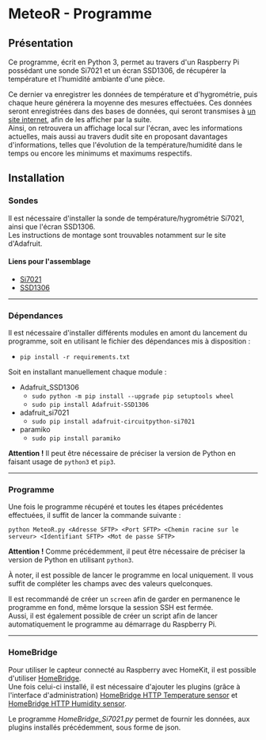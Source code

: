 # MeteoR - Programme

## **Présentation**
Ce programme, écrit en Python 3, permet au travers d'un Raspberry Pi
possédant une sonde Si7021 et un écran SSD1306, de récupérer la température et
l'humidité ambiante d'une pièce.

Ce dernier va enregistrer les données de température et d'hygrométrie, puis
chaque heure générera la moyenne des mesures effectuées. Ces données seront
enregistrées dans des bases de données, qui seront transmises à [un site
internet](https://github.com/LoicDblt/MeteoR-Site), afin de les afficher par la
suite.  
Ainsi, on retrouvera un affichage local sur l'écran, avec les informations
actuelles, mais aussi au travers dudit site en proposant davantages
d'informations, telles que l'évolution de la température/humidité dans le temps
ou encore les minimums et maximums respectifs.

## **Installation**
 ### Sondes
 Il est nécessaire d'installer la sonde de température/hygrométrie Si7021,
 ainsi que l'écran SSD1306.  
 Les instructions de montage sont trouvables notamment sur le site d'Adafruit.

 #### Liens pour l'assemblage
 * [Si7021](https://learn.adafruit.com/adafruit-si7021-temperature-plus-humidity-sensor/assembly)
 * [SSD1306](https://learn.adafruit.com/monochrome-oled-breakouts/wiring-128x64-oleds)
 
 ---
 
 ### Dépendances
 Il est nécessaire d'installer différents modules en amont du lancement du
 programme, soit en utilisant le fichier des dépendances mis à disposition :
 * ```pip install -r requirements.txt```

 Soit en installant manuellement chaque module :
 * Adafruit_SSD1306
   * ```sudo python -m pip install --upgrade pip setuptools wheel```
   * ```sudo pip install Adafruit-SSD1306```
 * adafruit_si7021
   * ```sudo pip install adafruit-circuitpython-si7021```
 * paramiko
   * ```sudo pip install paramiko```

 **Attention !** Il peut être nécessaire de préciser la version de Python en
 faisant usage de ```python3``` et ```pip3```.

---

 ### Programme
 Une fois le programme récupéré et toutes les étapes précédentes effectuées,
 il suffit de lancer la commande suivante :

 ```python MeteoR.py <Adresse SFTP> <Port SFTP> <Chemin racine sur le serveur> <Identifiant SFTP> <Mot de passe SFTP>```

 **Attention !** Comme précédemment, il peut être nécessaire de préciser la
 version de Python en utilisant ```python3```.

 À noter, il est possible de lancer le programme en local uniquement. Il vous
  suffit de compléter les champs avec des valeurs quelconques.
 
 Il est recommandé de créer un ```screen``` afin de garder en permanence le
 programme en fond, même lorsque la session SSH est fermée.  
 Aussi, il est également possible de créer un script afin de lancer
 automatiquement le programme au démarrage du Raspberry Pi.

---

 ### HomeBridge
 Pour utiliser le capteur connecté au Raspberry avec HomeKit, il est possible d'utiliser [HomeBridge](https://github.com/homebridge/homebridge/wiki/Install-Homebridge-on-Raspbian).  
 Une fois celui-ci installé, il est nécessaire d'ajouter les plugins (grâce à l'interface d'administration)
 [HomeBridge HTTP Temperature sensor](https://github.com/Supereg/homebridge-http-temperature-sensor#readme)
 et [HomeBridge HTTP Humidity sensor](https://github.com/Supereg/homebridge-http-humidity-sensor#readme).  
 
Le programme *HomeBridge_Si7021.py* permet de fournir les données, aux plugins installés précédemment, sous forme de json.